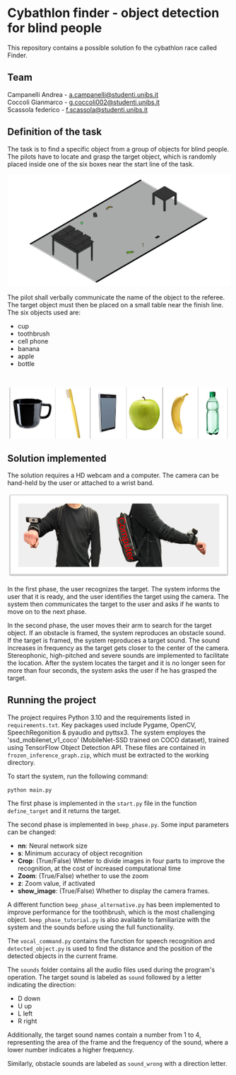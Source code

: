# Cybathlon finder - object detection for blind people
This repository contains a possible solution fo the cybathlon race called Finder.
## Team
Campanelli Andrea - a.campanelli@studenti.unibs.it <br> 
Coccoli Gianmarco - g.coccoli002@studenti.unibs.it <br>
Scassola federico - f.scassola@studenti.unibs.it<br>

## Definition of the task
The task is to find a specific object from a group of objects for blind people. The pilots have to locate and grasp the target object, which is randomly placed inside one of the six boxes near the start line of the task.

![Setup scheme of the task](/readme_images/setup_task.png?raw=true "Setup scheme of the task")

The pilot shall verbally communicate the name of the object to the referee. The target object must then be placed on a small table near the finish line. The six objects used are:

- cup <br>
- toothbrush <br>
- cell phone <br>
- banana <br>
- apple <br>
- bottle <br>
<br>

![List target objects](/readme_images/target_objects.png?raw=true "Target objects")

## Solution implemented
The solution requires a HD webcam and a computer. The camera can be hand-held by the user or attached to a wrist band.

![Our solution device](/readme_images/mounted_device.png?raw=true "The solution implemented")

In the first phase, the user recognizes the target. The system informs the user that it is ready, and the user identifies the target using the camera. The system then communicates the target to the user and asks if he wants to move on to the next phase.

In the second phase, the user moves their arm to search for the target object. If an obstacle is framed, the system reproduces an obstacle sound. If the target is framed, the system reproduces a target sound. The sound increases in frequency as the target gets closer to the center of the camera. Stereophonic, high-pitched and severe sounds are implemented to facilitate the location. After the system locates the target and it is no longer seen for more than four seconds, the system asks the user if he has grasped the target.

## Running the project
The project requires Python 3.10 and the requirements listed in `requirements.txt`.
Key packages used include Pygame, OpenCV, SpeechRegonition & pyaudio and pyttsx3.
The system employes the 'ssd_mobilenet_v1_coco' (MobileNet-SSD trained on COCO dataset), trained using TensorFlow Object Detection API.
These files are contained in `frozen_inference_graph.zip`, which must be extracted to the working directory.

To start the system, run the following command:
```
python main.py
```
The first phase is implemented in the `start.py` file in the function `define_target` and it returns the target.

The second phase is implemented in `beep_phase.py`. Some input parameters can be changed:
- **nn**: Neural network size
- **s**: Minimum accuracy of object recognition
- **Crop**: (True/False) Wheter to divide images in four parts to improve the recognition, at the cost of increased computational time
- **Zoom**: (True/False) whether to use the zoom
- **z**: Zoom value, if activated
- **show_image**: (True/False) Whether to display the camera frames.

A different function `beep_phase_alternative.py` has been implemented to improve performance for the toothbrush, which is the most challenging object.
`beep_phase_tutorial.py` is also available to familiarize with the system and the sounds before using the full functionality.

The `vocal_command.py` contains the function for speech recognition and `detected_object.py` is used to find the distance and the position of the detected objects in the current frame.

The `sounds` folder contains all the audio files used during the program's operation. The target sound is labeled as `sound` followed by a letter indicating the direction:

- D down
- U up
- L left
- R right

Additionally, the target sound names contain a number from 1 to 4, representing the area of the frame and the frequency of the sound, where a lower number indicates a higher frequency.

Similarly, obstacle sounds are labeled as `sound_wrong` with a direction letter.
